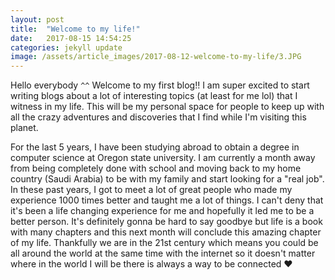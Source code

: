 ```yaml
---
layout: post
title:  "Welcome to my life!"
date:   2017-08-15 14:54:25
categories: jekyll update
image: /assets/article_images/2017-08-12-welcome-to-my-life/3.JPG
---
```

Hello everybody `^^` Welcome to my first blog!! I am super excited to start writing blogs about a lot of interesting topics (at least for me lol) that I witness in my life. This will be my personal space for people to keep up with all the crazy adventures and discoveries that I find while I'm visiting this planet. 


For the last 5 years, I have been studying abroad to obtain a degree in computer science at Oregon state university. I am currently a month away from being completely done with school and moving back to my home country (Saudi Arabia) to be with my family and start looking for a "real job". In these past years, I got to meet a lot of great people who made my experience 1000 times better and taught me a lot of things. I can't deny that it's been a life changing experience for me and hopefully it led me to be a better person. It's definitely gonna be hard to say goodbye but life is a book with many chapters and this next month will conclude this amazing chapter of my life. Thankfully we are in the 21st century which means you could be all around the world at the same time with the internet so it doesn't matter where in the world I will be there is always a way to be connected ❤️